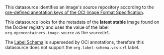 This datasource identifies an image's source repository according to the [pre-defined annotation keys of the OCI Image Format Specification](https://github.com/opencontainers/image-spec/blob/main/annotations.md).

This datasource looks for the metadata of the **latest stable** image found on the Docker registry and uses the value of the label `org.opencontainers.image.source` as the `sourceUrl`.

The [Label Schema](https://label-schema.org/) is superseded by OCI annotations, therefore this datasource does not support the `org.label-schema.vcs-url` label.
